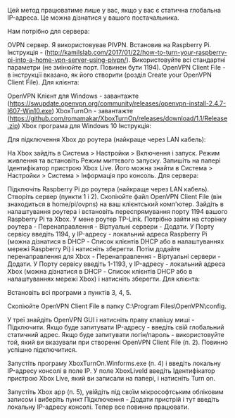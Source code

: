 Цей метод працюватиме лише у вас, якщо у вас є статична глобальна IP-адреса. Це можна дізнатися у вашого постачальника.

Нам потрібно для сервера:

OVPN сервер. Я використовував PIVPN. Встановив на Raspberry Pi. Інструкція - (http://kamilslab.com/2017/01/22/how-to-turn-your-raspberry-pi-into-a-home-vpn-server-using-pivpn/). Використовуйте всі стандартні параметри (не змінюйте порт. Повинен бути 1194).
OpenVPN Client File - в інструкції вказано, як його створити (розділ Create your OpenVPN Client File).
Для клієнта:

OpenVPN Клієнт для Windows - завантажте (https://swupdate.openvpn.org/community/releases/openvpn-install-2.4.7-I607-Win10.exe)
XboxTurnOn - завантажте (https://github.com/romamakar/XboxTurnOn/releases/download/1.1/Release.zip)
Xbox програма для Windows 10
Інструкція:

Для підключення Xbox до роутера (найкраще через LAN кабель):

На Xbox зайдіть в Система > Настройки > Включення і запуск. Режим живлення та встановіть Режим миттєвого запуску.
Запишіть на папері Ідентифікатор пристрою Xbox Live. Його можна знайти в Система > Настройки > Система > Інформація про консоль.
Для сервера:

Підключіть Raspberry Pi до роутера (найкраще через LAN кабель).
Створіть сервер (пункти 1 і 2).
Скопіюйте файл OpenVPN Client File (він знаходиться в home/pi/ovpns) на ваш клієнтський комп'ютер.
Зайдіть в налаштування роутера і встановіть переспрямування порту 1194 вашого Raspberry Pi та Xbox. У мене роутер TP-Link. Потрібно зайти на сторінку роутера - Перенаправлення - Віртуальні сервери - Додати. У Порту сервісу введіть 1194, у IP-адресу - локальний адреса Raspberry Pi (можна дізнатися в DHCP - Список клієнтів DHCP або в налаштуваннях мережі Raspberry Pi) і натисніть зберегти.
Потім додайте перенаправлення для Xbox - Перенаправлення - Віртуальні сервери - Додати. У Порту сервісу введіть 1-1193, у IP-адресу - локальний адреса Xbox (можна дізнатися в DHCP - Список клієнтів DHCP або в налаштуваннях мережі Xbox) і натисніть зберегти.
Для клієнта:

Встановіть всі програми з пунктів 3, 4, 5.

Скопіюйте OpenVPN Client File в папку C:\Program Files\OpenVPN\config.

У треї знайдіть OpenVPN GUI і натисніть праву клавішу миші - Підключити. Якщо буде запитувати IP-адресу - введіть свій глобальний статичний адрес. Якщо буде запитувати логін/пароль - використовуйте той, який ви вказували при створенні OpenVPN Client File (п. 2). Повинно успішно підключитися.

Запустіть програму XboxTurnOn.Winforms.exe (п. 4) і введіть локальну IP-адресу консолі в поле IP. У поле XboxLiveId введіть Ідентифікатор пристрою Xbox Live, який ви записали на папері, і натисніть Turn on.

Запустіть Xbox app (п. 5), увійдіть під своїм мікрософтським обліковим записом і виберіть пункт Підключення - Додати пристрій і тут введіть локальну IP-адресу консолі. Тепер все повинно працювати.

